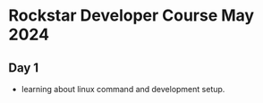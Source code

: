 
# Rockstar Developer Course May 2024

## Day 1

* learning about linux command and development setup.


